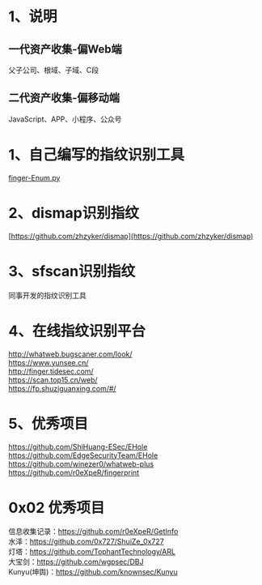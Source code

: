 # 1、说明
## 一代资产收集-偏Web端
父子公司、根域、子域、C段  
## 二代资产收集-偏移动端
JavaScript、APP、小程序、公众号  

# 1、自己编写的指纹识别工具
[finger-Enum.py](./附件/finger-Enum.py)  
# 2、dismap识别指纹
[https://github.com/zhzyker/dismap](https://github.com/zhzyker/dismap)  
# 3、sfscan识别指纹
同事开发的指纹识别工具  
# 4、在线指纹识别平台
http://whatweb.bugscaner.com/look/  
https://www.yunsee.cn/  
http://finger.tidesec.com/  
https://scan.top15.cn/web/  
https://fp.shuziguanxing.com/#/  
# 5、优秀项目
https://github.com/ShiHuang-ESec/EHole  
https://github.com/EdgeSecurityTeam/EHole  
https://github.com/winezer0/whatweb-plus  
https://github.com/r0eXpeR/fingerprint  

# 0x02 优秀项目
信息收集记录：https://github.com/r0eXpeR/GetInfo  
水泽：https://github.com/0x727/ShuiZe_0x727  
灯塔：https://github.com/TophantTechnology/ARL  
大宝剑：https://github.com/wgpsec/DBJ  
Kunyu(坤舆)：https://github.com/knownsec/Kunyu  
